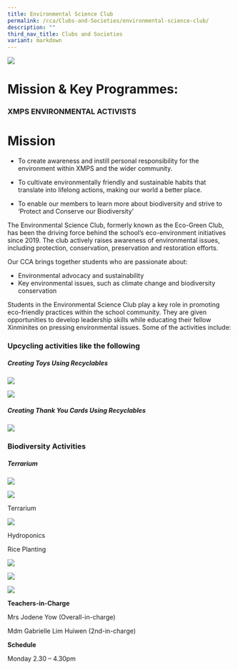 ```yaml
---
title: Environmental Science Club
permalink: /cca/Clubs-and-Societies/environmental-science-club/
description: ""
third_nav_title: Clubs and Societies
variant: markdown
---
```

![](/images/CCA/env%20club%20s.jpg)

# **Mission & Key Programmes:**

### **XMPS ENVIRONMENTAL ACTIVISTS**

# **Mission**

* To create awareness and instill personal responsibility for the environment within XMPS and the wider community.

* To cultivate environmentally friendly and sustainable habits that translate into lifelong actions, making our world a better place.
* To enable our members to learn more about biodiversity and strive to ‘Protect and Conserve our Biodiversity’

The Environmental Science Club, formerly known as the Eco-Green Club, has been the driving force behind the school’s eco-environment initiatives since 2019. The club actively raises awareness of environmental issues, including protection, conservation, preservation and restoration efforts.

Our CCA brings together students who are passionate about:

* Environmental advocacy and sustainability
* Key environmental issues, such as climate change and biodiversity conservation

Students in the Environmental Science Club play a key role in promoting eco-friendly practices within the school community. They are given opportunities to develop leadership skills while educating their fellow Xinminites on pressing environmental issues. Some of the activities include:


### **Upcycling activities like the following**

##### Creating Toys Using Recyclables

![](/images/T_shirt_tote_bag_1.jpg)

![](/images/T_shirt_tote_bag_2.jpg)

##### Creating Thank You Cards Using Recyclables  

![](/images/Fabric_1.jpg)



### **Biodiversity Activities**

##### Terrarium

![](/images/GrowFridge_1.jpg)

![](/images/GrowFridge_2.jpg)

Terrarium

![](/images/Terrarium_1.jpg)

Hydroponics

Rice Planting

![](/images/Rice_1.jpg)

![](/images/Rice_2.jpg)

![](/images/Rice_3.jpg)

**Teachers-in-Charge**

Mrs Jodene Yow (Overall-in-charge)

Mdm Gabrielle Lim Huiwen  (2nd-in-charge)


**Schedule**

Monday 2.30 – 4.30pm